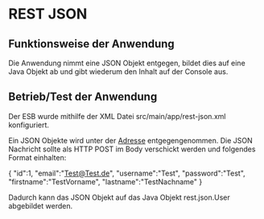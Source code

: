 # REST JSON


## Funktionsweise der Anwendung

Die Anwendung nimmt eine JSON Objekt entgegen, bildet dies auf eine Java Objekt ab und gibt wiederum den Inhalt auf der Console aus.

## Betrieb/Test der Anwendung

Der ESB wurde mithilfe der XML Datei src/main/app/rest-json.xml konfiguriert.

Ein JSON Objekte wird unter der [Adresse](http://localhost:8080/foo) entgegengenommen.
Die JSON Nachricht sollte als HTTP POST im Body verschickt werden und folgendes Format einhalten:

{ "id":1, "email":"Test@Test.de", "username":"Test", "password":"Test", "firstname":"TestVorname", "lastname":"TestNachname" }

Dadurch kann das JSON Objekt auf das Java Objekt rest.json.User abgebildet werden. 




 

